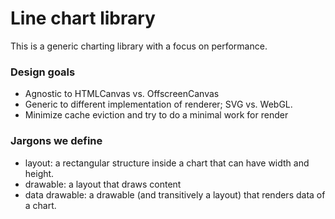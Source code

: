 # Line chart library

This is a generic charting library with a focus on performance.

### Design goals

- Agnostic to HTMLCanvas vs. OffscreenCanvas
- Generic to different implementation of renderer; SVG vs. WebGL.
- Minimize cache eviction and try to do a minimal work for render

### Jargons we define

- layout: a rectangular structure inside a chart that can have width and height.
- drawable: a layout that draws content
- data drawable: a drawable (and transitively a layout) that renders data of a chart.
